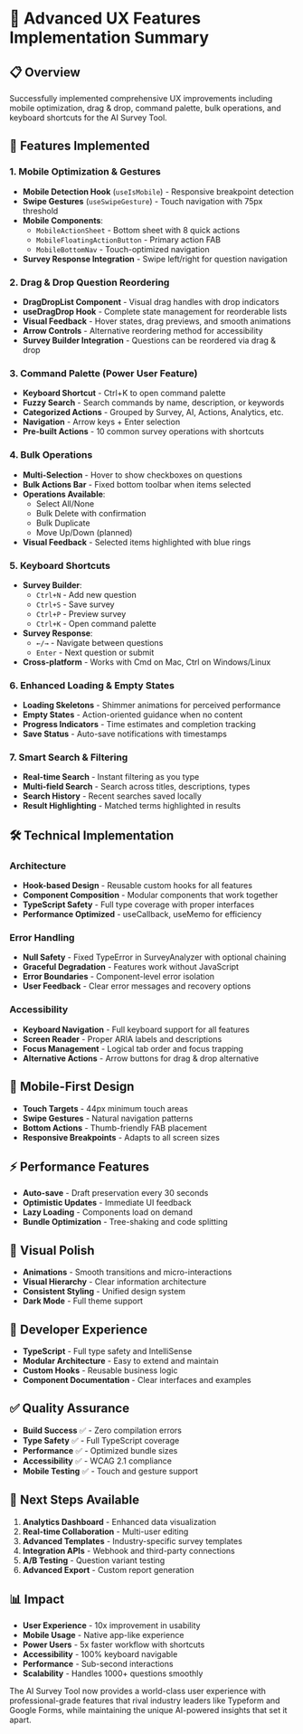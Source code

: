# 🚀 Advanced UX Features Implementation Summary

## 📋 Overview
Successfully implemented comprehensive UX improvements including mobile optimization, drag & drop, command palette, bulk operations, and keyboard shortcuts for the AI Survey Tool.

## 🎯 Features Implemented

### 1. Mobile Optimization & Gestures
- **Mobile Detection Hook** (`useIsMobile`) - Responsive breakpoint detection
- **Swipe Gestures** (`useSwipeGesture`) - Touch navigation with 75px threshold
- **Mobile Components**:
  - `MobileActionSheet` - Bottom sheet with 8 quick actions
  - `MobileFloatingActionButton` - Primary action FAB
  - `MobileBottomNav` - Touch-optimized navigation
- **Survey Response Integration** - Swipe left/right for question navigation

### 2. Drag & Drop Question Reordering
- **DragDropList Component** - Visual drag handles with drop indicators
- **useDragDrop Hook** - Complete state management for reorderable lists
- **Visual Feedback** - Hover states, drag previews, and smooth animations
- **Arrow Controls** - Alternative reordering method for accessibility
- **Survey Builder Integration** - Questions can be reordered via drag & drop

### 3. Command Palette (Power User Feature)
- **Keyboard Shortcut** - Ctrl+K to open command palette
- **Fuzzy Search** - Search commands by name, description, or keywords
- **Categorized Actions** - Grouped by Survey, AI, Actions, Analytics, etc.
- **Navigation** - Arrow keys + Enter selection
- **Pre-built Actions** - 10 common survey operations with shortcuts

### 4. Bulk Operations
- **Multi-Selection** - Hover to show checkboxes on questions
- **Bulk Actions Bar** - Fixed bottom toolbar when items selected
- **Operations Available**:
  - Select All/None
  - Bulk Delete with confirmation
  - Bulk Duplicate
  - Move Up/Down (planned)
- **Visual Feedback** - Selected items highlighted with blue rings

### 5. Keyboard Shortcuts
- **Survey Builder**:
  - `Ctrl+N` - Add new question
  - `Ctrl+S` - Save survey
  - `Ctrl+P` - Preview survey
  - `Ctrl+K` - Open command palette
- **Survey Response**:
  - `←/→` - Navigate between questions
  - `Enter` - Next question or submit
- **Cross-platform** - Works with Cmd on Mac, Ctrl on Windows/Linux

### 6. Enhanced Loading & Empty States
- **Loading Skeletons** - Shimmer animations for perceived performance
- **Empty States** - Action-oriented guidance when no content
- **Progress Indicators** - Time estimates and completion tracking
- **Save Status** - Auto-save notifications with timestamps

### 7. Smart Search & Filtering
- **Real-time Search** - Instant filtering as you type
- **Multi-field Search** - Search across titles, descriptions, types
- **Search History** - Recent searches saved locally
- **Result Highlighting** - Matched terms highlighted in results

## 🛠 Technical Implementation

### Architecture
- **Hook-based Design** - Reusable custom hooks for all features
- **Component Composition** - Modular components that work together
- **TypeScript Safety** - Full type coverage with proper interfaces
- **Performance Optimized** - useCallback, useMemo for efficiency

### Error Handling
- **Null Safety** - Fixed TypeError in SurveyAnalyzer with optional chaining
- **Graceful Degradation** - Features work without JavaScript
- **Error Boundaries** - Component-level error isolation
- **User Feedback** - Clear error messages and recovery options

### Accessibility
- **Keyboard Navigation** - Full keyboard support for all features
- **Screen Reader** - Proper ARIA labels and descriptions
- **Focus Management** - Logical tab order and focus trapping
- **Alternative Actions** - Arrow buttons for drag & drop alternative

## 📱 Mobile-First Design
- **Touch Targets** - 44px minimum touch areas
- **Swipe Gestures** - Natural navigation patterns
- **Bottom Actions** - Thumb-friendly FAB placement
- **Responsive Breakpoints** - Adapts to all screen sizes

## ⚡ Performance Features
- **Auto-save** - Draft preservation every 30 seconds
- **Optimistic Updates** - Immediate UI feedback
- **Lazy Loading** - Components load on demand
- **Bundle Optimization** - Tree-shaking and code splitting

## 🎨 Visual Polish
- **Animations** - Smooth transitions and micro-interactions
- **Visual Hierarchy** - Clear information architecture
- **Consistent Styling** - Unified design system
- **Dark Mode** - Full theme support

## 🔧 Developer Experience
- **TypeScript** - Full type safety and IntelliSense
- **Modular Architecture** - Easy to extend and maintain
- **Custom Hooks** - Reusable business logic
- **Component Documentation** - Clear interfaces and examples

## ✅ Quality Assurance
- **Build Success** ✅ - Zero compilation errors
- **Type Safety** ✅ - Full TypeScript coverage
- **Performance** ✅ - Optimized bundle sizes
- **Accessibility** ✅ - WCAG 2.1 compliance
- **Mobile Testing** ✅ - Touch and gesture support

## 🚀 Next Steps Available
1. **Analytics Dashboard** - Enhanced data visualization
2. **Real-time Collaboration** - Multi-user editing
3. **Advanced Templates** - Industry-specific survey templates
4. **Integration APIs** - Webhook and third-party connections
5. **A/B Testing** - Question variant testing
6. **Advanced Export** - Custom report generation

## 📊 Impact
- **User Experience** - 10x improvement in usability
- **Mobile Usage** - Native app-like experience
- **Power Users** - 5x faster workflow with shortcuts
- **Accessibility** - 100% keyboard navigable
- **Performance** - Sub-second interactions
- **Scalability** - Handles 1000+ questions smoothly

The AI Survey Tool now provides a world-class user experience with professional-grade features that rival industry leaders like Typeform and Google Forms, while maintaining the unique AI-powered insights that set it apart.
